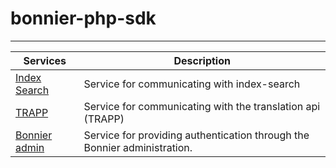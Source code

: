 # bonnier-php-sdk

---------

| Services      | Description   |
| ------------- | ------------- |
| [Index Search](indexsearch.md) | Service for communicating with index-search |
| [TRAPP](trapp.md) | Service for communicating with the translation api (TRAPP) |
| [Bonnier admin](bonnier-admin.md) | Service for providing authentication through the Bonnier administration. |